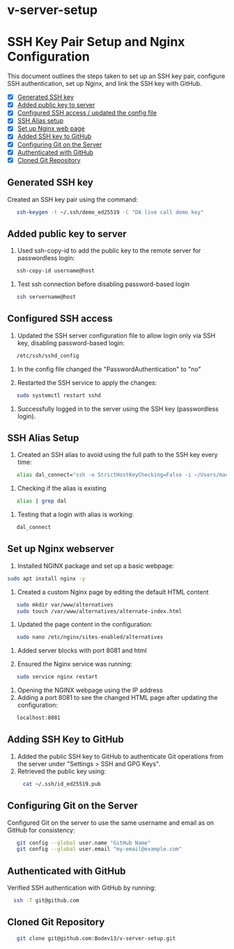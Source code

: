 # v-server-setup

# SSH Key Pair Setup and Nginx Configuration

This document outlines the steps taken to set up an SSH key pair, configure SSH authentication, set up Nginx, and link the SSH key with GitHub.

- [x] [Generated SSH key](#generated-ssh-key)  
- [x] [Added public key to server](#added-public-key-to-server)  
- [x] [Configured SSH access / updated the config file](#configured-ssh-access)
- [x] [SSH Alias setup](#ssh-alias-setup)
- [x] [Set up Nginx web page](#set-up-nginx-web-page)
- [x] [Added SSH key to GitHub](#adding-ssh-key-to-github)
- [x] [Configuring Git on the Server](#configuring-git-on-the-server)
- [x] [Authenticated with GitHub](#authenticated-with-github) 
- [x] [Cloned Git Repository](#cloned-git-repository)

## Generated SSH key

   Created an SSH key pair using the command:

```bash
   ssh-keygen -t ~/.ssh/demo_ed25519 -C "DA live call demo key"
```

## Added public key to server

   1. Used ssh-copy-id to add the public key to the remote server for passwordless login:

```bash
   ssh-copy-id username@host
```
   1. Test ssh connection before disabling password-based login

```bash
   ssh servername@host
```

## Configured SSH access

1. Updated the SSH server configuration file to allow login only via SSH key, disabling password-based login:

```bash
   /etc/ssh/sshd_config
```
1. In the config file changed the "PasswordAuthentication" to "no"

1. Restarted the SSH service to apply the changes:

```bash
   sudo systemctl restart sshd
```

1. Successfully logged in to the server using the SSH key (passwordless login).


## SSH Alias Setup

1. Created an SSH alias to avoid using the full path to the SSH key every time:

```bash
   alias dal_connect="ssh -o StrictHostKeyChecking=False -i ~/Users/macUserName/.ssh/id_ed25519 username@host"
```
1. Checking if the alias is existing
   
```bash
   alias | grep dal
```
1. Testing that a login with alias is working:

```bash
   dal_connect
```

## Set up Nginx webserver 

1. Installed NGINX package and set up a basic webpage:

```bash
sudo apt install nginx -y
```

1. Created a custom Nginx page by editing the default HTML content
   
```bash
   sudo mkdir var/www/alternatives
   sudo touch /var/www/alternatives/alternate-index.html
```
1. Updated the page content in the configuration:

```bash
   sudo nano /etc/nginx/sites-enabled/alternatives
```
1. Added server blocks with port 8081 and html

1. Ensured the Nginx service was running:
   
```bash
   sudo service nginx restart
```

1. Opening the NGINX webpage using the IP address
1. Adding a port 8081 to see the changed HTML page after updating the configuration:
   
```bash
   localhost:8081
```

## Adding SSH Key to GitHub

1. Added the public SSH key to GitHub to authenticate Git operations from the server under "Settings > SSH and GPG Keys".
1. Retrieved the public key using:
```bash
     cat ~/.ssh/id_ed25519.pub
```

## Configuring Git on the Server

  Configured Git on the server to use the same username and email as on GitHub for consistency:

```bash
   git config --global user.name "GitHub Name"
   git config --global user.email "my-email@example.com"
```

## Authenticated with GitHub

  Verified SSH authentication with GitHub by running:

```bash
  ssh -T git@github.com
```

## Cloned Git Repository

```bash
   git clone git@github.com:Bodev13/v-server-setup.git
```





